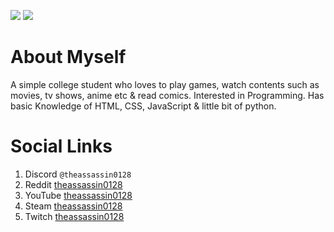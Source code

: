 ![](https://api.githubtrends.io/user/svg/theassassin0128/langs?time_range=one_year&include_private=True&theme=ferns)
![](https://api.githubtrends.io/user/svg/theassassin0128/repos?time_range=one_year&theme=ferns)

# About Myself
A simple college student who loves to play games, watch contents such as movies, tv shows, anime etc & read comics. Interested in Programming. Has basic Knowledge of HTML, CSS, JavaScript & little bit of python.

# Social Links
1. Discord `@theassassin0128`
1. Reddit   [theassassin0128](https://www.reddit.com/user/theassassin0128/)
1. YouTube  [theassassin0128](www.youtube.com/@theassassin0128)
1. Steam    [theassassin0128](https://steamcommunity.com/id/theassassin0128/)
1. Twitch   [theassassin0128](https://www.twitch.tv/theassassin0128)

<!---
theassassin0128/theassassin0128 is a ✨ special ✨ repository because its `README.md` (this file) appears on your GitHub profile.
You can click the Preview link to take a look at your changes.
--->

